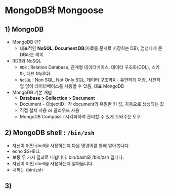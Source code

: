 # MongoDB와 Mongoose
## 1) MongoDB
- MongoDB 란?
  - 대표적인 <b>NoSQL, Document DB</b>(자료를 문서로 저장하는 DB), 엄청나게 큰 DB라는 의미
- RDB와 NoSQL
  - `RDB` : Relation Database, 관계형 데이터베이스, 데이터 구조화(DDL), 스키마, 대표 MySQL
  - `NoSQL` : Non SQL, Not Only SQL, 데이터 구조화X - 유연하게 저장, 사전작업 없이 데이터베이스를 사용할 수 있음, 대표 MongoDB
- MongoDB 기본 개념
  - <b>Database > Collection > Document</b>
  - Document - ObjectID : 각 document의 유일한 키 값, 자동으로 생성되는 값
  - 직접 설치 사용 or 클라우드 사용
  - MongoDB Compass : 시각화하여 관리할 수 있게 도와주는 도구
  
## 2) MongoDB shell : <b>`/bin/zsh`</b>
- 자신이 어떤 shell을 사용하는지 다음 명령어를 통해 알아봅니다.
- echo $SHELL
- 보통 두 가지 결과로 나뉩니다. bin/bash와 /bin/zsh 입니다.
- 자신이 어떤 shell을 사용하는지 알아둡니다.
- 내꺼는 /bin/zsh

## 3) 